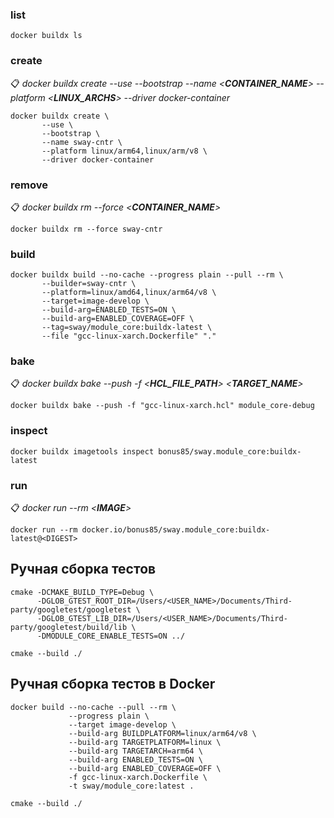 ### list

```console
docker buildx ls
```

### create

📋 *docker buildx create --use --bootstrap --name <__CONTAINER_NAME__> --platform <__LINUX_ARCHS__> --driver docker-container*

```console
docker buildx create \
       --use \
       --bootstrap \
       --name sway-cntr \
       --platform linux/arm64,linux/arm/v8 \
       --driver docker-container
```

### remove

📋 *docker buildx rm --force <__CONTAINER_NAME__>*

```console
docker buildx rm --force sway-cntr
```

### build

```console
docker buildx build --no-cache --progress plain --pull --rm \
       --builder=sway-cntr \
       --platform=linux/amd64,linux/arm64/v8 \
       --target=image-develop \
       --build-arg=ENABLED_TESTS=ON \
       --build-arg=ENABLED_COVERAGE=OFF \
       --tag=sway/module_core:buildx-latest \
       --file "gcc-linux-xarch.Dockerfile" "."
```

### bake

📋 *docker buildx bake --push -f <__HCL_FILE_PATH__> <__TARGET_NAME__>*

```console
docker buildx bake --push -f "gcc-linux-xarch.hcl" module_core-debug
```

### inspect

```console
docker buildx imagetools inspect bonus85/sway.module_core:buildx-latest
```

### run

📋 *docker run --rm <__IMAGE__>*

```console
docker run --rm docker.io/bonus85/sway.module_core:buildx-latest@<DIGEST>
```

## Ручная сборка тестов

```console
cmake -DCMAKE_BUILD_TYPE=Debug \
      -DGLOB_GTEST_ROOT_DIR=/Users/<USER_NAME>/Documents/Third-party/googletest/googletest \
      -DGLOB_GTEST_LIB_DIR=/Users/<USER_NAME>/Documents/Third-party/googletest/build/lib \
      -DMODULE_CORE_ENABLE_TESTS=ON ../

cmake --build ./
```

## Ручная сборка тестов в Docker

```console
docker build --no-cache --pull --rm \
             --progress plain \
             --target image-develop \
             --build-arg BUILDPLATFORM=linux/arm64/v8 \
             --build-arg TARGETPLATFORM=linux \
             --build-arg TARGETARCH=arm64 \
             --build-arg ENABLED_TESTS=ON \
             --build-arg ENABLED_COVERAGE=OFF \
             -f gcc-linux-xarch.Dockerfile \
             -t sway/module_core:latest .

cmake --build ./
```
